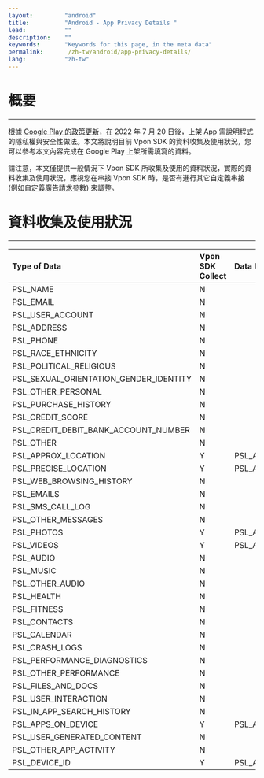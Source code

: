 ```yaml
---
layout:         "android"
title:          "Android - App Privacy Details "
lead:           ""
description:    ""
keywords:       "Keywords for this page, in the meta data"
permalink:       /zh-tw/android/app-privacy-details/
lang:           "zh-tw"
---
```

# 概要
---

根據 [Google Play 的政策更新]，在 2022 年 7 月 20 日後，上架 App 需說明程式的隱私權與安全性做法。本文將說明目前 Vpon SDK 的資料收集及使用狀況，您可以參考本文內容完成在 Google Play 上架所需填寫的資料。

請注意，本文僅提供一般情況下 Vpon SDK 所收集及使用的資料狀況，實際的資料收集及使用狀況，應視您在串接 Vpon SDK 時，是否有進行其它自定義串接 (例如[自定義廣告請求參數]) 來調整。

# 資料收集及使用狀況
---

| <b>Type of Data</b> | <b>Vpon SDK Collect</b> | <b>Data Usage</b> |
|:--------------------|:------------------------|:------------------|
|PSL_NAME|N| |
|PSL_EMAIL|N| |
|PSL_USER_ACCOUNT|N| |
|PSL_ADDRESS|N| |
|PSL_PHONE|N| |
|PSL_RACE_ETHNICITY|N| |
|PSL_POLITICAL_RELIGIOUS|N| |
|PSL_SEXUAL_ORIENTATION_GENDER_IDENTITY|N| |
|PSL_OTHER_PERSONAL|N| |
|PSL_PURCHASE_HISTORY|N| |
|PSL_CREDIT_SCORE|N| |
|PSL_CREDIT_DEBIT_BANK_ACCOUNT_NUMBER|N| |
|PSL_OTHER|N| |
|PSL_APPROX_LOCATION|Y|PSL_ADVERTISING|
|PSL_PRECISE_LOCATION|Y|PSL_ADVERTISING|
|PSL_WEB_BROWSING_HISTORY|N| |
|PSL_EMAILS|N| |
|PSL_SMS_CALL_LOG|N| |
|PSL_OTHER_MESSAGES|N| |
|PSL_PHOTOS|Y|PSL_ADVERTISING|
|PSL_VIDEOS|Y|PSL_ADVERTISING|
|PSL_AUDIO|N| |
|PSL_MUSIC|N| |
|PSL_OTHER_AUDIO|N| |
|PSL_HEALTH|N| |
|PSL_FITNESS|N| |
|PSL_CONTACTS|N| |
|PSL_CALENDAR|N| |
|PSL_CRASH_LOGS|N| |
|PSL_PERFORMANCE_DIAGNOSTICS|N| |
|PSL_OTHER_PERFORMANCE|N| |
|PSL_FILES_AND_DOCS|N| |
|PSL_USER_INTERACTION|N| |
|PSL_IN_APP_SEARCH_HISTORY|N| |
|PSL_APPS_ON_DEVICE|Y|PSL_ADVERTISING|
|PSL_USER_GENERATED_CONTENT|N| |
|PSL_OTHER_APP_ACTIVITY|N| |
|PSL_DEVICE_ID|Y|PSL_ADVERTISING|


[Google Play 的政策更新]: https://support.google.com/googleplay/android-developer/answer/10787469?hl=zh-Hant#
[自定義廣告請求參數]: https://wiki.vpon.com/zh-tw/android/advanced/